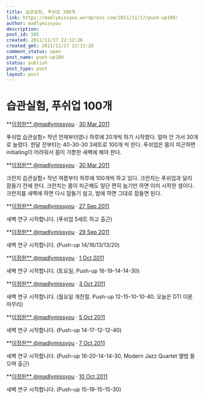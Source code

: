 ```yaml
---
title: 습관실험, 푸쉬업 100개
link: https://madlymissyou.wordpress.com/2011/11/17/push-up100/
author: madlymissyou
description: 
post_id: 505
created: 2011/11/17 22:12:26
created_gmt: 2011/11/17 13:12:26
comment_status: open
post_name: push-up100
status: publish
post_type: post
layout: post
---
```


# 습관실험, 푸쉬업 100개

**[이정원** @madlymissyou](https://twitter.com/madlymissyou) · [30 Mar 2011](https://twitter.com/madlymissyou/status/52838439535656960)

푸쉬업 습관실험> 작년 언제부터였나 하루에 20개씩 하기 시작했다. 얼마 안 가서 30개로 늘렸다. 한달 전부터는 40-30-30 3세트로 100개 씩 한다. 푸쉬업은 몸이 피곤하면 initiating이 어려워서 몸이 가뿐한 새벽에 해야 한다.

**[이정원** @madlymissyou](https://twitter.com/madlymissyou) · [30 Mar 2011](https://twitter.com/madlymissyou/status/52839528200806400)

크런치 습관실험> 작년 여름부터 하루에 100개씩 하고 있다. 크런치는 푸쉬업과 달리 잠들기 전에 한다. 크런치는 몸이 피곤해도 일단 편히 눕기만 하면 이미 시작한 셈이다. 크런치를 새벽에 하면 다시 잠들기 쉽고, 밤에 하면 그대로 잠들면 된다.

**[이정원** @madlymissyou](https://twitter.com/madlymissyou) · [27 Sep 2011](https://twitter.com/madlymissyou/status/118434040209612801)

새벽 연구 시작합니다. (푸쉬업 5세트 하고 출근)

**[이정원** @madlymissyou](https://twitter.com/madlymissyou) · [29 Sep 2011](https://twitter.com/madlymissyou/status/119144668163342338)

새벽 연구 시작합니다. (Push-up 14/16/13/13/20)

**[이정원** @madlymissyou](https://twitter.com/madlymissyou) · [1 Oct 2011](https://twitter.com/madlymissyou/status/119865435305951234)

새벽 연구 시작합니다. (토요일, Push-up 16-19-14-14-30)

**[이정원** @madlymissyou](https://twitter.com/madlymissyou) · [3 Oct 2011](https://twitter.com/madlymissyou/status/120597556047777793)

새벽 연구 시작합니다. (월요일 개천절. Push-up 12-15-10-10-40. 오늘은 DTI 이론 마무리)

**[이정원** @madlymissyou](https://twitter.com/madlymissyou) · [5 Oct 2011](https://twitter.com/madlymissyou/status/121323376181657600)

새벽 연구 시작합니다. (Push-up 14-17-12-12-40)

**[이정원** @madlymissyou](https://twitter.com/madlymissyou) · [7 Oct 2011](https://twitter.com/madlymissyou/status/122048799412727808)

새벽 연구 시작합니다. (Push-up 16-20-14-14-30, Modern Jazz Quartet <Django> 앨범 들으며 출근)

**[이정원** @madlymissyou](https://twitter.com/madlymissyou) · [10 Oct 2011](https://twitter.com/madlymissyou/status/123141632135671808)

새벽 연구 시작합니다. (Push-up 15-19-15-15-30)